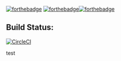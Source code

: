 
[![forthebadge](https://forthebadge.com/images/badges/made-with-java.svg)](https://forthebadge.com) [![forthebadge](https://forthebadge.com/images/badges/built-with-science.svg)](https://forthebadge.com)[![forthebadge](https://forthebadge.com/images/badges/powered-by-water.svg)](https://forthebadge.com)


## Build Status:

[![CircleCI](https://circleci.com/gh/Mill-Creek-First-Robotics/STR-Infinite-Recharge/tree/master.svg?style=svg)](https://circleci.com/gh/Mill-Creek-First-Robotics/STR-Infinite-Recharge/tree/master)


[//]: <> (This is a secret message from the other side.)

test